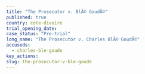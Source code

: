 ```yaml
---
title: "The Prosecutor v. BlÃ© GoudÃ©"
published: true
country: cote-divoire
trial_opening_date:
case_status: "Pre-trial"
long_name: "The Prosecutor v. Charles BlÃ© GoudÃ©"
accuseds:
  - charles-ble-goude
key_actions:
slug: the-prosecutor-v-ble-goude
---
```

